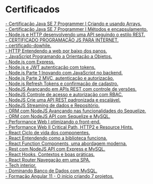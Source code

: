 # Certificados

<div>
  <a href="https://cursos.alura.com.br/certificate/a7b05b4a-69ed-4bd7-bad9-39b6b1e91cb5">
    - Certificação Java SE 7 Programmer I Criando e usando Arrays.
  </a>
</div>

<div>
  <a href="https://cursos.alura.com.br/certificate/df27a731-ce5e-42c8-b7be-14a4859c3649">
    - Certificação Java SE 7 Programmer I Métodos e encapsulamento.
  </a>
</div>

<div>
  <a href="https://cursos.alura.com.br/certificate/09320df1-c8b4-455d-bd67-9d027b72ec5c">
    - Node.js e HTTP desenvolvendo uma API seguindo o estilo REST.
  </a>
</div>

<div>
  <a
    href="https://github.com/Williams25/certificados/blob/master/CERTIFICADO%20PROGRAMA%C3%87%C3%83O%20JS%20PARA%20INTERNET.pdf">
    - CERTIFICADO PROGRAMAÇÃO JS PARA INTERNET.
  </a>
</div>

<div>
  <a href="https://github.com/Williams25/certificados/blob/master/certificado-dowhile.pdf">
    - certificado-dowhile.
  </a>
</div>

<div>
  <a href="https://cursos.alura.com.br/certificate/2d0bfdbe-d20e-40b5-ae98-7cfe2d987860">
    - HTTP Entendendo a web por baixo dos panos.
  </a>
</div>

<div>
  <a href="https://cursos.alura.com.br/certificate/d1ec660e-1785-44da-a565-1639212507bf">
    - JavaScript Programando a Orientação a Objetos.
  </a>
</div>

<div>
  <a href="https://cursos.alura.com.br/degree/certificate/e1cab2ae-4861-44a2-92ef-571c5f6fbf7b">
    - Node.js com Express.
  </a>
</div>

<div>
  <a href="https://cursos.alura.com.br/certificate/0d7461b2-3274-4a5c-a295-7fbdcfc8f07f">
    - Node.js e JWT autenticação com tokens.
  </a>
</div>

<div>
  <a href="https://cursos.alura.com.br/certificate/d9028f17-4d8d-4c89-87f8-8a6e02b1fbe8">
    - Node.js Parte 1 Inovando com JavaScript no backend.
  </a>
</div>

<div>
  <a href="https://cursos.alura.com.br/certificate/80366223-43a0-42a3-9fd8-56f8fdb0ace3">
    - Node.js Parte 2 MVC, autenticação e autorização.
  </a>
</div>

<div>
  <a href="https://cursos.alura.com.br/certificate/482e57ba-8d66-4baa-b165-d1db442dea95">
    - Node.js Refresh Tokens e confirmação de cadastro.
  </a>
</div>

<div>
  <a href="https://cursos.alura.com.br/certificate/6d9f1403-c304-4169-93a0-c7db0959ab2f">
    - NodeJS Avançando em APIs REST com controle de versões.
  </a>
</div>

<div>
  <a href="https://cursos.alura.com.br/certificate/ac1b72b3-3e66-4303-b468-e67f5a86f7ff">
    - NodeJS Controle de acesso e autorização com RBAC.
  </a>
</div>

<div>
  <a href="https://cursos.alura.com.br/certificate/2be0c2dc-f754-4c93-9875-838f53ebcb1c">
    - NodeJS Crie uma API REST padronizada e escalável.
  </a>
</div>

<div>
  <a href="https://cursos.alura.com.br/certificate/cb70f78b-8bc8-44bd-b637-bc43860a5860">
    - NodeJS Streaming de dados e Repositório.
  </a>
</div>

<div>
  <a href="https://cursos.alura.com.br/certificate/603d78a5-d650-40d6-b352-31fcc63349df">
    - ORM com NodeJS Avançando nas funcionalidades do Sequelize.
  </a>
</div>

<div>
  <a href="https://cursos.alura.com.br/certificate/71481c3a-a2fa-48a2-ba8e-41b222a47546">
    - ORM com NodeJS API com Sequelize e MySQL.
  </a>
</div>

<div>
  <a href="https://cursos.alura.com.br/certificate/034a7cdb-f1c3-4e20-b212-2f57b6594bd4">
    - Performance Web I otimizando o front-end.
  </a>
</div>

<div>
  <a href="https://cursos.alura.com.br/certificate/31d40521-ac5e-4575-8881-034632130d87">
    - Performance Web II Critical Path, HTTP2 e Resource Hints.
  </a>
</div>

<div>
  <a href="https://cursos.alura.com.br/certificate/f0cf1637-16d8-4acf-aa14-6926e0801944">
    - React Ciclo de vida dos componentes.
  </a>
</div>

<div>
  <a href="https://cursos.alura.com.br/certificate/c7cdb8a3-fc7a-4de7-83f7-a28338fcc72d">
    - React Entendendo como a biblioteca funciona.
  </a>
</div>

<div>
  <a href="https://cursos.alura.com.br/certificate/d803d0af-bd2f-4c96-8ca3-0119e1fe87d5">
    - React Function Components, uma abordagem moderna.
  </a>
</div>

<div>
  <a href="https://cursos.alura.com.br/certificate/06ddd1cd-2dd2-4f0e-99c0-593b5b6329de">
    - Rest com NodeJS API com Express e MySQL.
  </a>
</div>

<div>
  <a href="https://cursos.alura.com.br/certificate/92221cd7-e85f-49ac-8866-7e4e46425b58">
    - React Hooks, Contextos e boas práticas.
  </a>
</div>

<div>
  <a href="https://cursos.alura.com.br/certificate/b77d9432-d018-4d2f-8180-ac7d00030048">
    - React Router Navegação em uma SPA.
  </a>
</div>

<div>
  <a href="https://github.com/Williams25/certificados/blob/master/Tech interior.pdf">
    - Tech interior.
  </a>
</div>

<div>
  <a href="https://github.com/Williams25/certificados/blob/master/Dominando Banco de Dados com MySQL.pdf">
    - Dominando Banco de Dados com MySQL.
  </a>
</div>


<div>
  <a href="https://github.com/Williams25/certificados/blob/master/Formação Angular 11 - O início criando 7 projetos.pdf">
    - Formação Angular 11 - O início criando 7 projetos.
  </a>
</div>